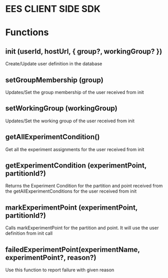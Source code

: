 # EES CLIENT SIDE SDK

# Functions

## init (userId, hostUrl, { group?, workingGroup? })
Create/Update user definition in the database

## setGroupMembership (group)
Updates/Set the group membership of the user received from init

## setWorkingGroup (workingGroup)
Updates/Set the working group of the user received from init

## getAllExperimentCondition()
Get all the experiment assignments for the user received from init

## getExperimentCondition (experimentPoint, partitionId?)
Returns the Experiment Condition for the partition and point received from the getAllExperimentConditions for the user received from init

## markExperimentPoint (experimentPoint, partitionId?)
Calls markExperimentPoint for the partition and point. It will use the user definition from init call

## failedExperimentPoint(experimentName, experimentPoint?, reason?)
Use this function to report failure with given reason
